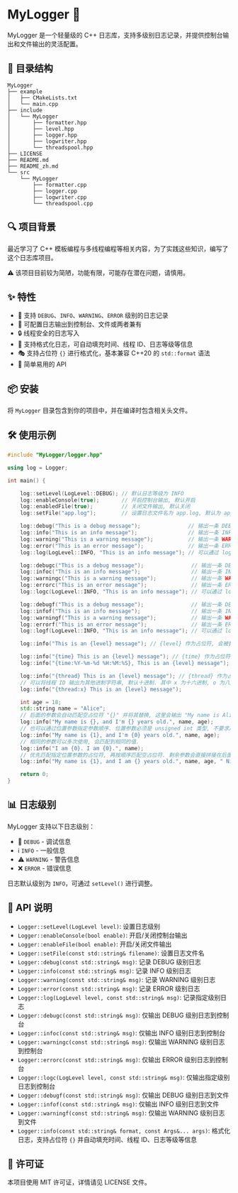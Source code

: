 # MyLogger 🚀

MyLogger 是一个轻量级的 C++ 日志库，支持多级别日志记录，并提供控制台输出和文件输出的灵活配置。

## 📂 目录结构

```
MyLogger
├── example
│   ├── CMakeLists.txt
│   └── main.cpp
├── include
│   └── MyLogger
│       ├── formatter.hpp
│       ├── level.hpp
│       ├── logger.hpp
│       ├── logwriter.hpp
│       └── threadspool.hpp
├── LICENSE
├── README.md
├── README_zh.md
└── src
    └── MyLogger
        ├── formatter.cpp
        ├── logger.cpp
        ├── logwriter.cpp
        └── threadspool.cpp
```

## 🔍 项目背景

最近学习了 C++ 模板编程与多线程编程等相关内容，为了实践这些知识，编写了这个日志库项目。

⚠️ 该项目目前较为简陋，功能有限，可能存在潜在问题，请慎用。

## ✨ 特性
- 📌 支持 `DEBUG`、`INFO`、`WARNING`、`ERROR` 级别的日志记录
- 📁 可配置日志输出到控制台、文件或两者兼有
- 🔒 线程安全的日志写入
- 📝 支持格式化日志，可自动填充时间、线程 ID、日志等级等信息
- 🎭 支持占位符 `{}` 进行格式化，基本兼容 C++20 的 `std::format` 语法
- 🚀 简单易用的 API

## 📦 安装

将 `MyLogger` 目录包含到你的项目中，并在编译时包含相关头文件。

## 🛠 使用示例

```cpp
#include "MyLogger/logger.hpp"

using log = Logger;

int main() {

    log::setLevel(LogLevel::DEBUG); // 默认日志等级为 INFO
    log::enableConsole(true);       // 开启控制台输出, 默认开启
    log::enabledFile(true);         // 关闭文件输出, 默认关闭
    log::setFile("app.log");        // 设置日志文件名为 app.log, 默认为 app.log

    log::debug("This is a debug message");               // 输出一条 DEBUG 级别日志
    log::info("This is an info message");                // 输出一条 INFO 级别日志
    log::warning("This is a warning message");           // 输出一条 WARNING 级别日志
    log::error("This is an error message");              // 输出一条 ERROR 级别日志
    log::log(LogLevel::INFO, "This is an info message"); // 可以通过 log() 函数输出日志，效果和前面的完全一致

    log::debugc("This is a debug message");               // 输出一条 DEBUG 级别日志, 仅输出到控制台.
    log::infoc("This is an info message");                // 输出一条 INFO 级别日志, 仅输出到控制台.
    log::warningc("This is a warning message");           // 输出一条 WARNING 级别日志, 仅输出到控制台.
    log::errorc("This is an error message");              // 输出一条 ERROR 级别日志, 仅输出到控制台.
    log::logc(LogLevel::INFO, "This is an info message"); // 可以通过 logc() 函数输出日志, 仅输出到控制台.

    log::debugf("This is a debug message");               // 输出一条 DEBUG 级别日志, 仅输出到文件.
    log::infof("This is an info message");                // 输出一条 INFO 级别日志, 仅输出到文件.
    log::warningf("This is a warning message");           // 输出一条 WARNING 级别日志, 仅输出到文件.
    log::errorf("This is an error message");              // 输出一条 ERROR 级别日志, 仅输出到文件.
    log::logf(LogLevel::INFO, "This is an info message"); // 可以通过 logf() 函数输出日志, 仅输出到文件.

    log::info("This is an {level} message"); // {level} 作为占位符, 会被替换为实际的日志等级, 这里会被替换为 INFO

    log::info("{time} This is an {level} message"); // {time} 作为占位符, 会被替换为当前时间, 这里会输出当前时间
    log::info("{time:%Y-%m-%d %H:%M:%S}, This is an {level} message"); // 当前时间的输出格式可以自定义, 这是默认的格式

    log::info("{thread} This is an {level} message"); // {thread} 作为占位符, 会被替换为当前线程 ID, 这里会输出当前线程 ID
    // 可以将线程 ID 输出为其他进制字符串, 默认十进制. 其中 x 为十六进制, o 为八进制, b 为二进制, d 为十进制. 大小写均可.
    log::info("{thread:x} This is an {level} message");

    int age = 18;
    std::string name = "Alice";
    // 后面的参数会自动匹配空占位符 "{}" 并将其替换, 这里会输出 "My name is Alice, and I'm 18 years old."
    log::info("My name is {}, and I'm {} years old.", name, age);
    // 也可以通过位置参数指定参数顺序. 位置参数必须是 unsigned int 类型, 不要求从 0 开始, 不要求连续, 会按照升序匹配.
    log::info("My name is {1}, and I'm {0} years old.", name, age);
    // 相同的参数可以多次使用, 会匹配到相同的值.
    log::info("I am {0}. I am {0}.", name);
    // 优先匹配指定位置参数的占位符, 再按顺序匹配空占位符. 剩余参数会直接拼接在后面. 若参数数量不够, 则会报错.
    log::info("My name is {1}, and I am {} years old.", name, age, " Nice to meet you.");

    return 0;
}
```

## 📊 日志级别

MyLogger 支持以下日志级别：

- 🐛 `DEBUG`   - 调试信息
- ℹ️  `INFO`    - 一般信息
- ⚠️  `WARNING` - 警告信息
- ❌ `ERROR`   - 错误信息

日志默认级别为 `INFO`，可通过 `setLevel()` 进行调整。

## 🔧 API 说明

- `Logger::setLevel(LogLevel level)`: 设置日志级别
- `Logger::enableConsole(bool enable)`: 开启/关闭控制台输出
- `Logger::enableFile(bool enable)`: 开启/关闭文件输出
- `Logger::setFile(const std::string& filename)`: 设置日志文件名
- `Logger::debug(const std::string& msg)`: 记录 DEBUG 级别日志
- `Logger::info(const std::string& msg)`: 记录 INFO 级别日志
- `Logger::warning(const std::string& msg)`: 记录 WARNING 级别日志
- `Logger::error(const std::string& msg)`: 记录 ERROR 级别日志
- `Logger::log(LogLevel level, const std::string& msg)`: 记录指定级别日志
- `Logger::debugc(const std::string& msg)`: 仅输出 DEBUG 级别日志到控制台
- `Logger::infoc(const std::string& msg)`: 仅输出 INFO 级别日志到控制台
- `Logger::warningc(const std::string& msg)`: 仅输出 WARNING 级别日志到控制台
- `Logger::errorc(const std::string& msg)`: 仅输出 ERROR 级别日志到控制台
- `Logger::logc(LogLevel level, const std::string& msg)`: 仅输出指定级别日志到控制台
- `Logger::debugf(const std::string& msg)`: 仅输出 DEBUG 级别日志到文件
- `Logger::infof(const std::string& msg)`: 仅输出 INFO 级别日志到文件
- `Logger::warningf(const std::string& msg)`: 仅输出 WARNING 级别日志到文件
- `Logger::info(const std::string& format, const Args&... args)`: 格式化日志，支持占位符 `{}` 并自动填充时间、线程 ID、日志等级等信息

## 📜 许可证

本项目使用 MIT 许可证，详情请见 LICENSE 文件。


